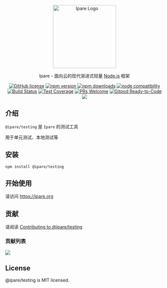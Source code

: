<p align="center">
  <a href="https://ipare.org/" target="blank"><img src="https://ipare.org/images/logo.png" alt="Ipare Logo" width="200"/></a>
</p>

<p align="center">Ipare - 面向云的现代渐进式轻量 <a href="http://nodejs.org" target="_blank">Node.js</a> 框架</p>
<p align="center">
    <a href="https://github.com/ipare/testing/blob/main/LICENSE" target="_blank"><img src="https://img.shields.io/badge/license-MIT-blue.svg" alt="GitHub license" /></a>
    <a href=""><img src="https://img.shields.io/npm/v/@ipare/testing.svg" alt="npm version"></a>
    <a href=""><img src="https://badgen.net/npm/dt/@ipare/testing" alt="npm downloads"></a>
    <a href="https://nodejs.org/en/about/releases/"><img src="https://img.shields.io/node/v/@ipare/testing.svg" alt="node compatibility"></a>
    <a href="#"><img src="https://github.com/ipare/testing/actions/workflows/test.yml/badge.svg?branch=main" alt="Build Status"></a>
    <a href="https://codecov.io/gh/ipare/testing/branch/main"><img src="https://img.shields.io/codecov/c/github/ipare/testing/main.svg" alt="Test Coverage"></a>
    <a href="https://github.com/ipare/testing/pulls"><img src="https://img.shields.io/badge/PRs-welcome-brightgreen.svg" alt="PRs Welcome"></a>
    <a href="https://gitpod.io/#https://github.com/ipare/testing"><img src="https://img.shields.io/badge/Gitpod-Ready--to--Code-blue?logo=gitpod" alt="Gitpod Ready-to-Code"></a>
    <a href="https://paypal.me/ihalwang" target="_blank"><img src="https://img.shields.io/badge/Donate-PayPal-ff3f59.svg"/></a>
</p>

## 介绍

`@ipare/testing` 是 `Ipare` 的测试工具

用于单元测试、本地测试等

## 安装

```
npm install @ipare/testing
```

## 开始使用

请访问 <https://ipare.org>

## 贡献

请阅读 [Contributing to @ipare/testing](https://github.com/ipare/testing/blob/main/CONTRIBUTING.md)

### 贡献列表

<a href="https://github.com/ipare/testing/graphs/contributors">
  <img src="https://contrib.rocks/image?repo=ipare/testing" />
</a>

## License

@ipare/testing is MIT licensed.
